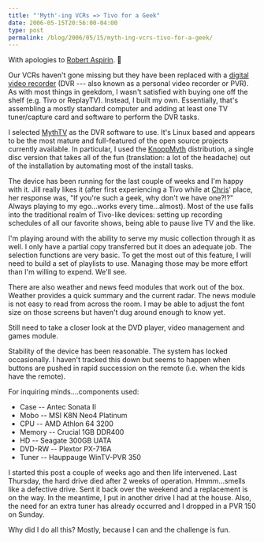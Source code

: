 ```yaml
---
title: "'Myth'-ing VCRs => Tivo for a Geek"
date: 2006-05-15T20:56:00-04:00
type: post
permalink: /blog/2006/05/15/myth-ing-vcrs-tivo-for-a-geek/
---
```

With apologies to [Robert Aspirin](https://en.wikipedia.org/wiki/Robert_Asprin). 🙂

Our VCRs haven't gone missing but they have been replaced with a [digital video recorder](https://en.wikipedia.org/wiki/Digital_video_recorder) (DVR --- also known as a personal video recorder or PVR). As with most things in geekdom, I wasn't satisfied with buying one off the shelf (e.g. Tivo or ReplayTV). Instead, I built my own. Essentially, that's assembling a mostly standard computer and adding at least one TV tuner/capture card and software to perform the DVR tasks.

I selected [MythTV](https://www.mythtv.org/) as the DVR software to use. It's Linux based and appears to be the most mature and full-featured of the open source projects currently available. In particular, I used the [KnoppMyth](https://mysettopbox.tv/knoppmyth.html) distribution, a single disc version that takes all of the fun (translation: a lot of the headache) out of the installation by automating most of the install tasks.

The device has been running for the last couple of weeks and I'm happy with it. Jill really likes it (after first experiencing a Tivo while at [Chris](https://www.chrisbrooks.org/)' place, her response was, "If you're such a geek, why don't we have one?!?" Always playing to my ego...works every time...almost). Most of the use falls into the traditional realm of Tivo-like devices: setting up recording schedules of all our favorite shows, being able to pause live TV and the like.

I'm playing around with the ability to serve my music collection through it as well. I only have a partial copy transferred but it does an adequate job. The selection functions are very basic. To get the most out of this feature, I will need to build a set of playlists to use. Managing those may be more effort than I'm willing to expend. We'll see.

There are also weather and news feed modules that work out of the box. Weather provides a quick summary and the current radar. The news module is not easy to read from across the room. I may be able to adjust the font size on those screens but haven't dug around enough to know yet.

Still need to take a closer look at the DVD player, video management and games module.

Stability of the device has been reasonable. The system has locked occasionally. I haven't tracked this down but seems to happen when buttons are pushed in rapid succession on the remote (i.e. when the kids have the remote).

For inquiring minds....components used:

  * Case -- Antec Sonata II
  * Mobo -- MSI K8N Neo4 Platinum
  * CPU -- AMD Athlon 64 3200
  * Memory -- Crucial 1GB DDR400
  * HD -- Seagate 300GB UATA
  * DVD-RW -- Plextor PX-716A
  * Tuner -- Hauppauge WinTV-PVR 350

I started this post a couple of weeks ago and then life intervened. Last Thursday, the hard drive died after 2 weeks of operation. Hmmm...smells like a defective drive. Sent it back over the weekend and a replacement is on the way. In the meantime, I put in another drive I had at the house. Also, the need for an extra tuner has already occurred and I dropped in a PVR 150 on Sunday.

Why did I do all this? Mostly, because I can and the challenge is fun.